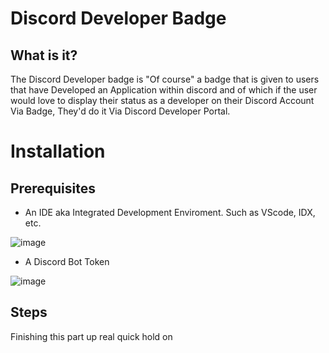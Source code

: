 # Discord Developer Badge
## What is it?
The Discord Developer badge is "Of course" a badge that is given to users that have Developed an Application within discord and of which if the user would love to display their status as a developer on their Discord Account Via Badge, They'd do it Via Discord Developer Portal.
# Installation
## Prerequisites
- An IDE aka Integrated Development Enviroment. Such as VScode, IDX, etc.
  
![image](https://github.com/user-attachments/assets/040c06c7-a0e5-4163-8ea0-f980a7e4722a)

- A Discord Bot Token

![image](https://github.com/user-attachments/assets/e253ae39-a323-4f9d-9365-fb81f728406f)

## Steps
Finishing this part up real quick hold on
